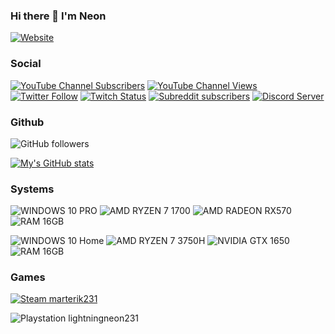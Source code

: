 ### Hi there 👋 I'm Neon

[![Website](https://img.shields.io/website?down_color=red&down_message=Offline&style=for-the-badge&up_message=Online&url=https%3A%2F%2Fneonlightning.ca)](https://neonlightning.ca)

### Social

[![YouTube Channel Subscribers](https://img.shields.io/youtube/channel/subscribers/UCbotJHuTzFLNQDG4Vo_UCiw?logo=youtube&style=for-the-badge&color=FF0000)](https://youtube.com/@neothelynx)
[![YouTube Channel Views](https://img.shields.io/youtube/channel/views/UCbotJHuTzFLNQDG4Vo_UCiw?label=Youtube%20Views&logo=youtube&style=for-the-badge&color=FF0000)](https://youtube.com/@neothelynx)
[![Twitter Follow](https://img.shields.io/twitter/follow/Neo_LightningRL?color=1DA1F2&label=Twitter&logo=twitter&style=for-the-badge)](https://twitter.com/NeoTheLynx)
[![Twitch Status](https://img.shields.io/twitch/status/nlgrealm?color=6441A4&logo=twitch&style=for-the-badge)](https://www.twitch.tv/neothelynx)
[![Subreddit subscribers](https://img.shields.io/reddit/subreddit-subscribers/neonlightning?style=for-the-badge&logo=reddit)](https://www.reddit.com/r/NeonLightning/)
[![Discord Server](https://img.shields.io/discord/250131746358689792?label=Discord&logo=discord&logoColor=white&style=for-the-badge)](https://discord.com/invite/FHvQHr5QEf)

### Github

![GitHub followers](https://img.shields.io/github/followers/neolightning?logo=github&style=for-the-badge)

[![My's GitHub stats](https://github-readme-stats.vercel.app/api?username=neolightning&show_icons=true&custom_title=NeoLightning%20Github%20Stats&include_all_commits=true&theme=synthwave)](https://github.com/anuraghazra/github-readme-stats)

### Systems

![WINDOWS 10 PRO](https://img.shields.io/static/v1?label=OS&message=WINDOWS%2010%20PRO&color=00adef&logo=windows&style=for-the-badge "WINDOWS 10 PRO")
![AMD RYZEN 7 1700](https://img.shields.io/static/v1?label=AMD&message=RYZEN%207%201700&color=ED1C24&logo=amd&style=for-the-badge "AMD RYZEN 7 1700")
![AMD RADEON RX570](https://img.shields.io/static/v1?label=AMD&message=RADEON%20RX570&color=ED1C24&logo=amd&style=for-the-badge "AMD RADEON RX5700")
![RAM 16GB](https://img.shields.io/static/v1?label=RAM&message=16GB&color=00adef&style=for-the-badge "RAM 16GB")

![WINDOWS 10 Home](https://img.shields.io/static/v1?label=OS&message=WINDOWS%2010%20HOME&color=00adef&logo=windows&style=for-the-badge "WINDOWS 10 Home")
![AMD RYZEN 7 3750H](https://img.shields.io/static/v1?label=AMD&message=RYZEN%207%203750H&color=ED1C24&logo=amd&style=for-the-badge "AMD RYZEN 7 3750H")
![NVIDIA GTX 1650](https://img.shields.io/static/v1?label=NVIDIA&message=GTX%201650&color=76b900&logo=nvidia&style=for-the-badge "NVIDIA GTX 1650")
![RAM 16GB](https://img.shields.io/static/v1?label=RAM&message=16GB&color=00adef&style=for-the-badge "RAM 16GB")

### Games

[![Steam marterik231](https://img.shields.io/static/v1?label=STEAM&message=marterik231&style=for-the-badge&logo=steam "Steam marterik231")](https://steamcommunity.com/id/marterik231/)

![Playstation lightningneon231](https://img.shields.io/badge/PlayStation-003791?style=for-the-badge&logo=playstation&logoColor=white "Playstation NeoTheLynx")


<!--
**neolightning/neolightning** is a ✨ _special_ ✨ repository because its `README.md` (this file) appears on your GitHub profile.

Here are some ideas to get you started:

- 🔭 I’m currently working on ...
- 🌱 I’m currently learning ...
- 👯 I’m looking to collaborate on ...
- 🤔 I’m looking for help with ...
- 💬 Ask me about ...
- 📫 How to reach me: ...
- 😄 Pronouns: ...
- ⚡ Fun fact: ...
-->
